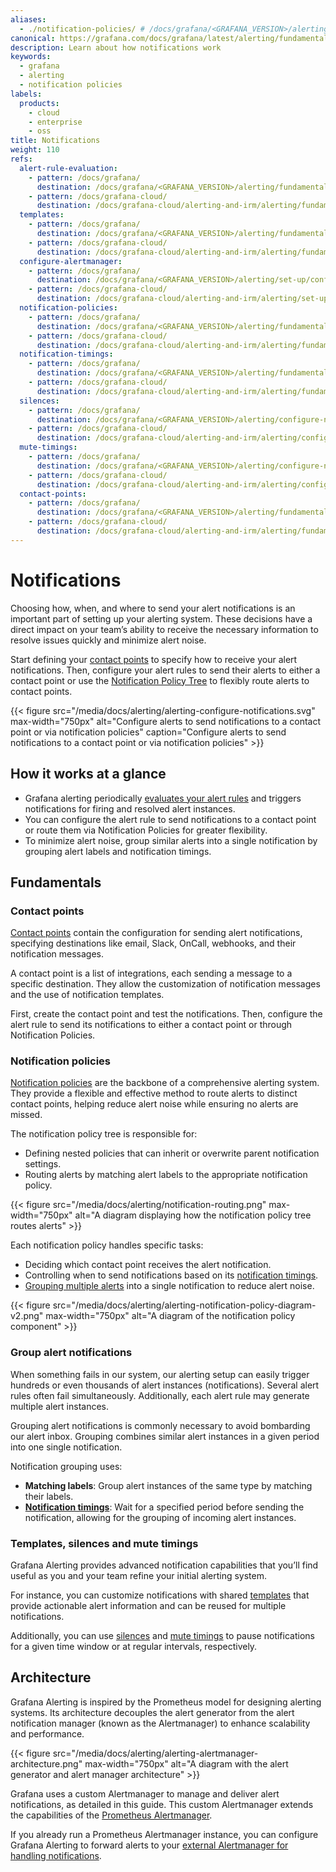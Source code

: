 ```yaml
---
aliases:
  - ./notification-policies/ # /docs/grafana/<GRAFANA_VERSION>/alerting/fundamentals/notification-policies/
canonical: https://grafana.com/docs/grafana/latest/alerting/fundamentals/notifications/
description: Learn about how notifications work
keywords:
  - grafana
  - alerting
  - notification policies
labels:
  products:
    - cloud
    - enterprise
    - oss
title: Notifications
weight: 110
refs:
  alert-rule-evaluation:
    - pattern: /docs/grafana/
      destination: /docs/grafana/<GRAFANA_VERSION>/alerting/fundamentals/alert-rule-evaluation/
    - pattern: /docs/grafana-cloud/
      destination: /docs/grafana-cloud/alerting-and-irm/alerting/fundamentals/alert-rule-evaluation/
  templates:
    - pattern: /docs/grafana/
      destination: /docs/grafana/<GRAFANA_VERSION>/alerting/fundamentals/notifications/templates/
    - pattern: /docs/grafana-cloud/
      destination: /docs/grafana-cloud/alerting-and-irm/alerting/fundamentals/notifications/templates/
  configure-alertmanager:
    - pattern: /docs/grafana/
      destination: /docs/grafana/<GRAFANA_VERSION>/alerting/set-up/configure-alertmanager/
    - pattern: /docs/grafana-cloud/
      destination: /docs/grafana-cloud/alerting-and-irm/alerting/set-up/configure-alertmanager/
  notification-policies:
    - pattern: /docs/grafana/
      destination: /docs/grafana/<GRAFANA_VERSION>/alerting/fundamentals/notifications/notification-policies/
    - pattern: /docs/grafana-cloud/
      destination: /docs/grafana-cloud/alerting-and-irm/alerting/fundamentals/notifications/notification-policies/
  notification-timings:
    - pattern: /docs/grafana/
      destination: /docs/grafana/<GRAFANA_VERSION>/alerting/fundamentals/notifications/notification-policies/#timing-options
    - pattern: /docs/grafana-cloud/
      destination: /docs/grafana-cloud/alerting-and-irm/alerting/fundamentals/notifications/notification-policies/#timing-options
  silences:
    - pattern: /docs/grafana/
      destination: /docs/grafana/<GRAFANA_VERSION>/alerting/configure-notifications/create-silence/
    - pattern: /docs/grafana-cloud/
      destination: /docs/grafana-cloud/alerting-and-irm/alerting/configure-notifications/create-silence/
  mute-timings:
    - pattern: /docs/grafana/
      destination: /docs/grafana/<GRAFANA_VERSION>/alerting/configure-notifications/mute-timings/
    - pattern: /docs/grafana-cloud/
      destination: /docs/grafana-cloud/alerting-and-irm/alerting/configure-notifications/mute-timings/
  contact-points:
    - pattern: /docs/grafana/
      destination: /docs/grafana/<GRAFANA_VERSION>/alerting/fundamentals/notifications/contact-points/
    - pattern: /docs/grafana-cloud/
      destination: /docs/grafana-cloud/alerting-and-irm/alerting/fundamentals/notifications/contact-points/
---
```


# Notifications

Choosing how, when, and where to send your alert notifications is an important part of setting up your alerting system. These decisions have a direct impact on your team’s ability to receive the necessary information to resolve issues quickly and minimize alert noise.

Start defining your [contact points](ref:contact-points) to specify how to receive your alert notifications. Then, configure your alert rules to send their alerts to either a contact point or use the [Notification Policy Tree](#notification-policies) to flexibly route alerts to contact points.

{{< figure src="/media/docs/alerting/alerting-configure-notifications.svg" max-width="750px" alt="Configure alerts to send notifications to a contact point or via notification policies" caption="Configure alerts to send notifications to a contact point or via notification policies" >}}

## How it works at a glance

- Grafana alerting periodically [evaluates your alert rules](ref:alert-rule-evaluation) and triggers notifications for firing and resolved alert instances.
- You can configure the alert rule to send notifications to a contact point or route them via Notification Policies for greater flexibility.
- To minimize alert noise, group similar alerts into a single notification by grouping alert labels and notification timings.

## Fundamentals

### Contact points

[Contact points](ref:contact-points) contain the configuration for sending alert notifications, specifying destinations like email, Slack, OnCall, webhooks, and their notification messages.

A contact point is a list of integrations, each sending a message to a specific destination. They allow the customization of notification messages and the use of notification templates.

First, create the contact point and test the notifications. Then, configure the alert rule to send its notifications to either a contact point or through Notification Policies.

### Notification policies

[Notification policies](ref:notification-policies) are the backbone of a comprehensive alerting system. They provide a flexible and effective method to route alerts to distinct contact points, helping reduce alert noise while ensuring no alerts are missed.

The notification policy tree is responsible for:

- Defining nested policies that can inherit or overwrite parent notification settings.
- Routing alerts by matching alert labels to the appropriate notification policy.

{{< figure src="/media/docs/alerting/notification-routing.png" max-width="750px" alt="A diagram displaying how the notification policy tree routes alerts" >}}

Each notification policy handles specific tasks:

- Deciding which contact point receives the alert notification.
- Controlling when to send notifications based on its [notification timings](ref:notification-timings).
- [Grouping multiple alerts](#group-alert-notifications) into a single notification to reduce alert noise.

{{< figure src="/media/docs/alerting/alerting-notification-policy-diagram-v2.png" max-width="750px" alt="A diagram of the notification policy component" >}}

### Group alert notifications

When something fails in our system, our alerting setup can easily trigger hundreds or even thousands of alert instances (notifications). Several alert rules often fail simultaneously. Additionally, each alert rule may generate multiple alert instances.

Grouping alert notifications is commonly necessary to avoid bombarding our alert inbox. Grouping combines similar alert instances in a given period into one single notification.

Notification grouping uses:

- **Matching labels**: Group alert instances of the same type by matching their labels.
- **[Notification timings](ref:notification-timings)**: Wait for a specified period before sending the notification, allowing for the grouping of incoming alert instances.

### Templates, silences and mute timings

Grafana Alerting provides advanced notification capabilities that you’ll find useful as you and your team refine your initial alerting system.

For instance, you can customize notifications with shared [templates](ref:templates) that provide actionable alert information and can be reused for multiple notifications.

Additionally, you can use [silences](ref:silences) and [mute timings](ref:mute-timings) to pause notifications for a given time window or at regular intervals, respectively.

## Architecture

Grafana Alerting is inspired by the Prometheus model for designing alerting systems. Its architecture decouples the alert generator from the alert notification manager (known as the Alertmanager) to enhance scalability and performance.

{{< figure src="/media/docs/alerting/alerting-alertmanager-architecture.png" max-width="750px" alt="A diagram with the alert generator and alert manager architecture" >}}

Grafana uses a custom Alertmanager to manage and deliver alert notifications, as detailed in this guide. This custom Alertmanager extends the capabilities of the [Prometheus Alertmanager](https://prometheus.io/docs/alerting/latest/alertmanager/).

If you already run a Prometheus Alertmanager instance, you can configure Grafana Alerting to forward alerts to your [external Alertmanager for handling notifications](ref:configure-alertmanager).
